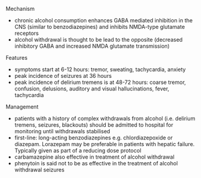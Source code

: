 Mechanism  
* chronic alcohol consumption enhances GABA mediated inhibition in the CNS (similar to benzodiazepines) and inhibits NMDA\-type glutamate receptors
* alcohol withdrawal is thought to be lead to the opposite (decreased inhibitory GABA and increased NMDA glutamate transmission)

  
Features  
* symptoms start at 6\-12 hours: tremor, sweating, tachycardia, anxiety
* peak incidence of seizures at 36 hours
* peak incidence of delirium tremens is at 48\-72 hours: coarse tremor, confusion, delusions, auditory and visual hallucinations, fever, tachycardia

  
Management  
* patients with a history of complex withdrawals from alcohol (i.e. delirium tremens, seizures, blackouts) should be admitted to hospital for monitoring until withdrawals stabilised
* first\-line: long\-acting benzodiazepines e.g. chlordiazepoxide or diazepam. Lorazepam may be preferable in patients with hepatic failure. Typically given as part of a reducing dose protocol
* carbamazepine also effective in treatment of alcohol withdrawal
* phenytoin is said not to be as effective in the treatment of alcohol withdrawal seizures
